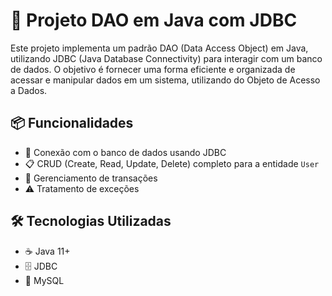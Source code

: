 # 🚀 Projeto DAO em Java com JDBC

Este projeto implementa um padrão DAO (Data Access Object) em Java, utilizando JDBC (Java Database Connectivity) para interagir com um banco de dados. O objetivo é fornecer uma forma eficiente e organizada de acessar e manipular dados em um sistema, utilizando do Objeto de Acesso a Dados.

## 📦 Funcionalidades

- 🔗 Conexão com o banco de dados usando JDBC
- 📋 CRUD (Create, Read, Update, Delete) completo para a entidade `User`
- 🔄 Gerenciamento de transações
- ⚠️ Tratamento de exceções

## 🛠️ Tecnologias Utilizadas

- ☕ Java 11+
- 🗄️ JDBC
- 🐬 MySQL



